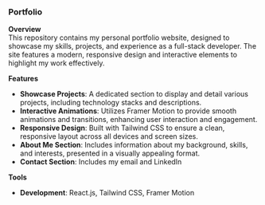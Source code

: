 ### Portfolio

**Overview**  
This repository contains my personal portfolio website, designed to showcase my skills, projects, and experience as a full-stack developer. The site features a modern, responsive design and interactive elements to highlight my work effectively.

**Features**  
- **Showcase Projects**: A dedicated section to display and detail various projects, including technology stacks and descriptions.
- **Interactive Animations**: Utilizes Framer Motion to provide smooth animations and transitions, enhancing user interaction and engagement.
- **Responsive Design**: Built with Tailwind CSS to ensure a clean, responsive layout across all devices and screen sizes.
- **About Me Section**: Includes information about my background, skills, and interests, presented in a visually appealing format.
- **Contact Section**: Includes my email and LinkedIn

**Tools**  
- **Development**: React.js, Tailwind CSS, Framer Motion
